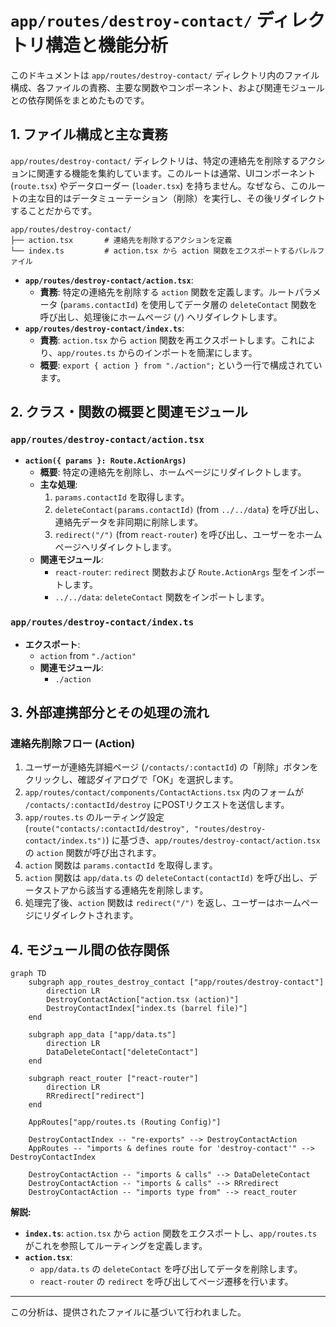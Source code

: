 # `app/routes/destroy-contact/` ディレクトリ構造と機能分析

このドキュメントは `app/routes/destroy-contact/` ディレクトリ内のファイル構成、各ファイルの責務、主要な関数やコンポーネント、および関連モジュールとの依存関係をまとめたものです。

## 1. ファイル構成と主な責務

`app/routes/destroy-contact/` ディレクトリは、特定の連絡先を削除するアクションに関連する機能を集約しています。このルートは通常、UIコンポーネント (`route.tsx`) やデータローダー (`loader.tsx`) を持ちません。なぜなら、このルートの主な目的はデータミューテーション（削除）を実行し、その後リダイレクトすることだからです。

```
app/routes/destroy-contact/
├── action.tsx       # 連絡先を削除するアクションを定義
└── index.ts         # action.tsx から action 関数をエクスポートするバレルファイル
```

-   **`app/routes/destroy-contact/action.tsx`**:
    -   **責務**: 特定の連絡先を削除する `action` 関数を定義します。ルートパラメータ (`params.contactId`) を使用してデータ層の `deleteContact` 関数を呼び出し、処理後にホームページ (`/`) へリダイレクトします。
-   **`app/routes/destroy-contact/index.ts`**:
    -   **責務**: `action.tsx` から `action` 関数を再エクスポートします。これにより、`app/routes.ts` からのインポートを簡潔にします。
    -   **概要**: `export { action } from "./action";` という一行で構成されています。

## 2. クラス・関数の概要と関連モジュール

### `app/routes/destroy-contact/action.tsx`

-   **`action({ params }: Route.ActionArgs)`**
    -   **概要**: 特定の連絡先を削除し、ホームページにリダイレクトします。
    -   **主な処理**:
        1.  `params.contactId` を取得します。
        2.  `deleteContact(params.contactId)` (from `../../data`) を呼び出し、連絡先データを非同期に削除します。
        3.  `redirect("/")` (from `react-router`) を呼び出し、ユーザーをホームページへリダイレクトします。
    -   **関連モジュール**:
        -   `react-router`: `redirect` 関数および `Route.ActionArgs` 型をインポートします。
        -   `../../data`: `deleteContact` 関数をインポートします。

### `app/routes/destroy-contact/index.ts`

-   **エクスポート**:
    -   `action` from `"./action"`
    -   **関連モジュール**:
        -   `./action`

## 3. 外部連携部分とその処理の流れ

### 連絡先削除フロー (Action)

1.  ユーザーが連絡先詳細ページ (`/contacts/:contactId`) の「削除」ボタンをクリックし、確認ダイアログで「OK」を選択します。
2.  `app/routes/contact/components/ContactActions.tsx` 内のフォームが `/contacts/:contactId/destroy` にPOSTリクエストを送信します。
3.  `app/routes.ts` のルーティング設定 (`route("contacts/:contactId/destroy", "routes/destroy-contact/index.ts")`) に基づき、`app/routes/destroy-contact/action.tsx` の `action` 関数が呼び出されます。
4.  `action` 関数は `params.contactId` を取得します。
5.  `action` 関数は `app/data.ts` の `deleteContact(contactId)` を呼び出し、データストアから該当する連絡先を削除します。
6.  処理完了後、`action` 関数は `redirect("/")` を返し、ユーザーはホームページにリダイレクトされます。

## 4. モジュール間の依存関係

```mermaid
graph TD
    subgraph app_routes_destroy_contact ["app/routes/destroy-contact"]
        direction LR
        DestroyContactAction["action.tsx (action)"]
        DestroyContactIndex["index.ts (barrel file)"]
    end

    subgraph app_data ["app/data.ts"]
        direction LR
        DataDeleteContact["deleteContact"]
    end

    subgraph react_router ["react-router"]
        direction LR
        RRredirect["redirect"]
    end

    AppRoutes["app/routes.ts (Routing Config)"]

    DestroyContactIndex -- "re-exports" --> DestroyContactAction
    AppRoutes -- "imports & defines route for 'destroy-contact'" --> DestroyContactIndex

    DestroyContactAction -- "imports & calls" --> DataDeleteContact
    DestroyContactAction -- "imports & calls" --> RRredirect
    DestroyContactAction -- "imports type from" --> react_router

```

**解説:**

-   **`index.ts`**: `action.tsx` から `action` 関数をエクスポートし、`app/routes.ts` がこれを参照してルーティングを定義します。
-   **`action.tsx`**:
    -   `app/data.ts` の `deleteContact` を呼び出してデータを削除します。
    -   `react-router` の `redirect` を呼び出してページ遷移を行います。

---

この分析は、提供されたファイルに基づいて行われました。
